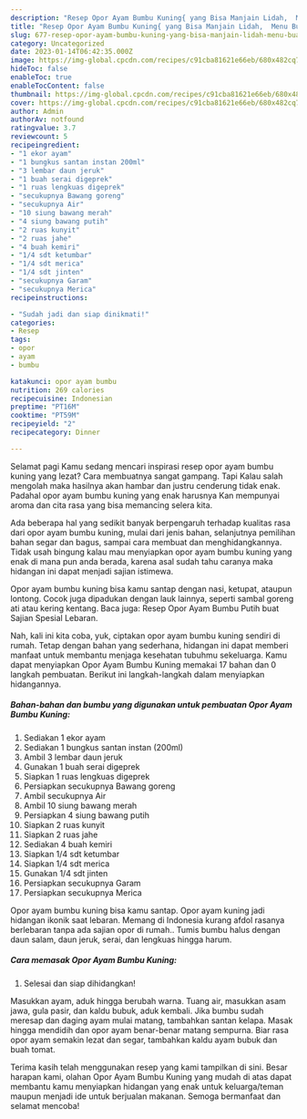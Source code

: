```yaml
---
description: "Resep Opor Ayam Bumbu Kuning{ yang Bisa Manjain Lidah,  Menu Buat lebaran"
title: "Resep Opor Ayam Bumbu Kuning{ yang Bisa Manjain Lidah,  Menu Buat lebaran"
slug: 677-resep-opor-ayam-bumbu-kuning-yang-bisa-manjain-lidah-menu-buat-lebaran
category: Uncategorized
date: 2023-01-14T06:42:35.000Z
image: https://img-global.cpcdn.com/recipes/c91cba81621e66eb/680x482cq70/opor-ayam-bumbu-kuning-foto-resep-utama.jpg
hideToc: false
enableToc: true
enableTocContent: false
thumbnail: https://img-global.cpcdn.com/recipes/c91cba81621e66eb/680x482cq70/opor-ayam-bumbu-kuning-foto-resep-utama.jpg
cover: https://img-global.cpcdn.com/recipes/c91cba81621e66eb/680x482cq70/opor-ayam-bumbu-kuning-foto-resep-utama.jpg
author: Admin
authorAv: notfound
ratingvalue: 3.7
reviewcount: 5
recipeingredient:
- "1 ekor ayam"
- "1 bungkus santan instan 200ml"
- "3 lembar daun jeruk"
- "1 buah serai digeprek"
- "1 ruas lengkuas digeprek"
- "secukupnya Bawang goreng"
- "secukupnya Air"
- "10 siung bawang merah"
- "4 siung bawang putih"
- "2 ruas kunyit"
- "2 ruas jahe"
- "4 buah kemiri"
- "1/4 sdt ketumbar"
- "1/4 sdt merica"
- "1/4 sdt jinten"
- "secukupnya Garam"
- "secukupnya Merica"
recipeinstructions:

- "Sudah jadi dan siap dinikmati!"
categories:
- Resep
tags:
- opor
- ayam
- bumbu

katakunci: opor ayam bumbu 
nutrition: 269 calories
recipecuisine: Indonesian
preptime: "PT16M"
cooktime: "PT59M"
recipeyield: "2"
recipecategory: Dinner

---
```



Selamat pagi Kamu sedang mencari inspirasi resep opor ayam bumbu kuning yang lezat? Cara membuatnya sangat gampang. Tapi Kalau salah mengolah maka hasilnya akan hambar dan justru cenderung tidak enak. Padahal opor ayam bumbu kuning yang enak harusnya Kan mempunyai aroma dan cita rasa yang bisa memancing selera kita.


Ada beberapa hal yang sedikit banyak berpengaruh terhadap kualitas rasa dari opor ayam bumbu kuning, mulai dari jenis bahan, selanjutnya pemilihan bahan segar dan bagus, sampai cara membuat dan menghidangkannya. Tidak usah bingung kalau mau menyiapkan opor ayam bumbu kuning yang enak di mana pun anda berada, karena asal sudah tahu caranya maka hidangan ini dapat menjadi sajian istimewa.

Opor ayam bumbu kuning bisa kamu santap dengan nasi, ketupat, ataupun lontong. Cocok juga dipadukan dengan lauk lainnya, seperti sambal goreng ati atau kering kentang. Baca juga: Resep Opor Ayam Bumbu Putih buat Sajian Spesial Lebaran.


Nah, kali ini kita coba, yuk, ciptakan opor ayam bumbu kuning sendiri di rumah. Tetap dengan bahan yang sederhana, hidangan ini dapat memberi manfaat untuk membantu menjaga kesehatan tubuhmu sekeluarga. Kamu dapat menyiapkan Opor Ayam Bumbu Kuning memakai 17 bahan dan 0 langkah pembuatan. Berikut ini langkah-langkah dalam menyiapkan hidangannya.

<!--inarticleads1-->

##### Bahan-bahan dan bumbu yang digunakan untuk pembuatan Opor Ayam Bumbu Kuning:

1. Sediakan 1 ekor ayam
1. Sediakan 1 bungkus santan instan (200ml)
1. Ambil 3 lembar daun jeruk
1. Gunakan 1 buah serai digeprek
1. Siapkan 1 ruas lengkuas digeprek
1. Persiapkan secukupnya Bawang goreng
1. Ambil secukupnya Air
1. Ambil 10 siung bawang merah
1. Persiapkan 4 siung bawang putih
1. Siapkan 2 ruas kunyit
1. Siapkan 2 ruas jahe
1. Sediakan 4 buah kemiri
1. Siapkan 1/4 sdt ketumbar
1. Siapkan 1/4 sdt merica
1. Gunakan 1/4 sdt jinten
1. Persiapkan secukupnya Garam
1. Persiapkan secukupnya Merica


Opor ayam bumbu kuning bisa kamu santap. Opor ayam kuning jadi hidangan ikonik saat lebaran. Memang di Indonesia kurang afdol rasanya berlebaran tanpa ada sajian opor di rumah.. Tumis bumbu halus dengan daun salam, daun jeruk, serai, dan lengkuas hingga harum. 

<!--inarticleads2-->

##### Cara memasak Opor Ayam Bumbu Kuning:


1. Selesai dan siap dihidangkan!

Masukkan ayam, aduk hingga berubah warna. Tuang air, masukkan asam jawa, gula pasir, dan kaldu bubuk, aduk kembali. Jika bumbu sudah meresap dan daging ayam mulai matang, tambahkan santan kelapa. Masak hingga mendidih dan opor ayam benar-benar matang sempurna. Biar rasa opor ayam semakin lezat dan segar, tambahkan kaldu ayam bubuk dan buah tomat. 

Terima kasih telah menggunakan resep yang kami tampilkan di sini. Besar harapan kami, olahan Opor Ayam Bumbu Kuning yang mudah di atas dapat membantu kamu menyiapkan hidangan yang enak untuk keluarga/teman maupun menjadi ide untuk berjualan makanan. Semoga bermanfaat dan selamat mencoba!
